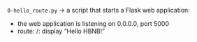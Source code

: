 




`0-hello_route.py` -> a script that starts a Flask web application:
- the web application is listening on 0.0.0.0, port 5000
- route: /: display “Hello HBNB!”
